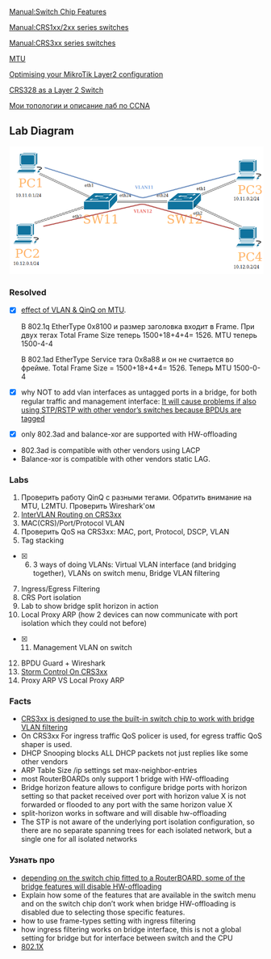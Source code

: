 [Manual:Switch Chip Features](https://wiki.mikrotik.com/wiki/Manual:Switch_Chip_Features)

[Manual:CRS1xx/2xx series switches](https://wiki.mikrotik.com/wiki/Manual:CRS1xx/2xx_series_switches)

[Manual:CRS3xx series switches](https://wiki.mikrotik.com/wiki/Manual:CRS3xx_series_switches)

[MTU](https://wiki.mikrotik.com/wiki/Manual:Maximum_Transmission_Unit_on_RouterBoards)

[Optimising your MikroTik Layer2 configuration](https://mum.mikrotik.com/presentations/EU19/presentation_6567_1552377486.pdf)

[CRS328 as a Layer 2 Switch](https://mum.mikrotik.com/presentations/UK18/presentation_6174_1539088509.pdf)

[Мои топологии и описание лаб по CCNA](https://github.com/bubnovd/Labs)

## Lab Diagram
![diagram](lab1.png)

### Resolved
- [x] [effect of VLAN & QinQ on MTU](https://groups.geni.net/geni/wiki/QinqResults).

   В 802.1q EtherType 0x8100 и размер заголовка входит в Frame. При двух тегах Total Frame Size теперь 1500+18+4+4= 1526. MTU теперь 1500-4-4

   В 802.1ad EtherType Service тэга 0x8a88 и он не считается во фрейме. Total Frame Size = 1500+18+4+4= 1526. Теперь MTU 1500-0-4 

- [x] why NOT to add vlan interfaces as untagged ports in a bridge, for both regular traffic and management interface: [It will cause problems if also using STP/RSTP with other vendor’s switches because BPDUs are tagged](https://wiki.mikrotik.com/wiki/Manual:Layer2_misconfiguration#VLAN_on_a_bridge_in_a_bridge)
- [x] only 802.3ad and balance-xor are supported with HW-offloading
- 802.3ad is compatible with other vendors using LACP
- Balance-xor is compatible with other vendors static LAG.

### Labs
1. Проверить работу QinQ с разными тегами. Обратить внимание на MTU, L2MTU. Проверить Wireshark'ом
2. [InterVLAN Routing on CRS3xx](https://wiki.mikrotik.com/wiki/Manual:CRS_Router#InterVLAN_Routing_2)
3. MAC(CRS)/Port/Protocol VLAN
4. Проверить QoS на CRS3xx: MAC, port, Protocol, DSCP, VLAN
5. Tag stacking
- [x] 6. 3 ways of doing VLANs: Virtual VLAN interface (and bridging together), VLANs on switch menu, Bridge VLAN filtering
7. Ingress/Egress Filtering
8. CRS Port isolation
9. Lab to show bridge split horizon in action
10. Local Proxy ARP (how 2 devices can now communicate with port isolation which they could not before)
- [x] 11. Management VLAN on switch
12. BPDU Guard + Wireshark
13. [Storm Control On CRS3xx](https://wiki.mikrotik.com/wiki/Manual:CRS3xx_series_switches#Traffic_Storm_Control)
14. Proxy ARP VS Local Proxy ARP

### Facts
- [CRS3xx is designed to use the built-in switch chip to work with bridge VLAN filtering](https://wiki.mikrotik.com/wiki/Manual:CRS3xx_series_switches#VLAN_Filtering)
- On CRS3xx For ingress traffic QoS policer is used, for egress traffic QoS shaper is used.
- DHCP Snooping blocks ALL DHCP packets not just replies like some other vendors
- ARP Table Size /ip settings set max-neighbor-entries
- most RouterBOARDs only support 1 bridge with HW-offloading
- Bridge horizon feature allows to configure bridge ports with horizon setting so that packet received over port with horizon value X is not forwarded or flooded to any port with the same horizon value X
- split-horizon works in software and will disable hw-offloading
- The STP is not aware of the underlying port isolation configuration, so there are no separate spanning trees for each isolated network, but a single one for all isolated networks

### Узнать про
- [depending on the switch chip fitted to a RouterBOARD, some of the bridge features will disable HW-offloading](https://wiki.mikrotik.com/wiki/Manual:Interface/Bridge#Bridge_Hardware_Offloading)
- Explain how some of the features that are available in the switch menu and on the switch chip don’t work when bridge HW-offloading is disabled due to selecting those specific features.
- how to use frame-types setting with ingress filtering
- how ingress filtering works on bridge interface, this is not a global setting for bridge but for interface between switch and the CPU
- [802.1X](https://wiki.mikrotik.com/wiki/Manual:Interface/Dot1x)